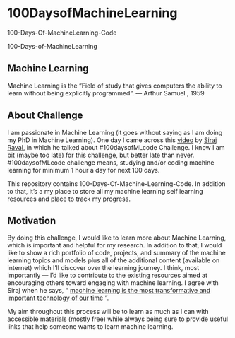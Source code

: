 # 100DaysofMachineLearning
100-Days-Of-MachineLearning-Code

100-Days-of-MachineLearning

## Machine Learning 

Machine Learning is the “Field of study that gives computers the ability to learn without being explicitly programmed”. — Arthur Samuel , 1959

## About Challenge

I am passionate in Machine Learning (it goes without saying as I am doing my PhD in Machine Learning). One day I came across this [video](https://www.youtube.com/watch?v=cuQMBj1cWPo&t=7s) by [Siraj Raval](https://github.com/llSourcell), in which he talked about #100daysofMLcode Challenge.  I know I am bit (maybe too late) for this challenge, but better late than never.  #100daysofMLcode challenge means, studying and/or coding machine learning for minimum 1 hour a day for next 100 days.

This repository contains 100-Days-Of-Machine-Learning-Code.
In addition to that, it’s a my place to store all my machine learning self learning resources and place to track my progress.

## Motivation

By doing this challenge, I would like to learn more about Machine Learning, which is important and helpful for my research. In addition to that, I would like to show a rich portfolio of code, projects, and summary of the machine learning topics and models plus all of the additional content (available on internet) which I’ll discover over the learning journey.
I think, most importantly — I’d like to contribute to the existing resources aimed at encouraging others toward engaging with machine learning. I agree with Siraj when he says, “ [machine learning is the most transformative and important technology of our time](https://youtu.be/cuQMBj1cWPo?t=7) ”. 

My aim throughout this process will be to learn as much as I can with  accessible materials (mostly free)  while always being sure to provide useful links that help someone wants to learn machine learning.
